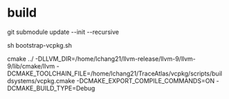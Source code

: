 # build

git submodule update --init --recursive

sh bootstrap-vcpkg.sh


cmake ../ -DLLVM_DIR=/home/lchang21/llvm-release/llvm-9/llvm-9/lib/cmake/llvm -DCMAKE_TOOLCHAIN_FILE=/home/lchang21/TraceAtlas/vcpkg/scripts/buildsystems/vcpkg.cmake -DCMAKE_EXPORT_COMPILE_COMMANDS=ON -DCMAKE_BUILD_TYPE=Debug


